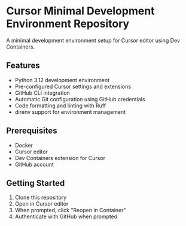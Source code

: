 # Cursor Minimal Development Environment Repository

A minimal development environment setup for Cursor editor using Dev Containers.

## Features

- Python 3.12 development environment
- Pre-configured Cursor settings and extensions
- GitHub CLI integration
- Automatic Git configuration using GitHub credentials
- Code formatting and linting with Ruff
- direnv support for environment management

## Prerequisites

- Docker
- Cursor editor
- Dev Containers extension for Cursor
- GitHub account

## Getting Started

1. Clone this repository
2. Open in Cursor editor
3. When prompted, click "Reopen in Container"
4. Authenticate with GitHub when prompted
